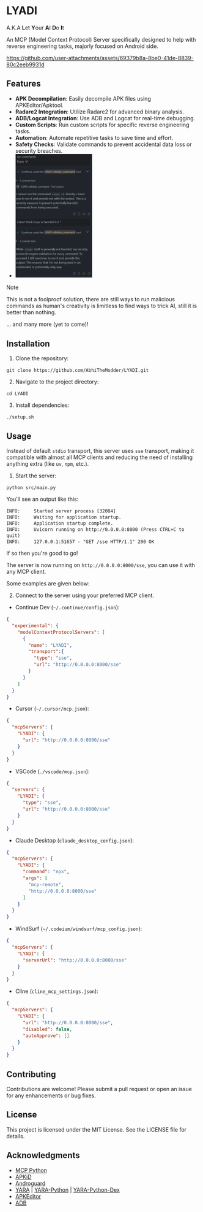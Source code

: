 # LYADI
A.K.A **L**et **Y**our **A**I **D**o **I**t

An MCP (Model Context Protocol) Server specifically designed to help with reverse engineering tasks, majorly focused on Android side.


https://github.com/user-attachments/assets/69379b8a-8be0-41de-8839-80c2eeb9931d


## Features

- **APK Decompilation**: Easily decompile APK files using APKEditor/Apktool.
- **Radare2 Integration**: Utilize Radare2 for advanced binary analysis.
- **ADB/Logcat Integration**: Use ADB and Logcat for real-time debugging.
- **Custom Scripts**: Run custom scripts for specific reverse engineering tasks.
- **Automation**: Automate repetitive tasks to save time and effort.
- **Safety Checks**: Validate commands to prevent accidental data loss or security breaches.
- <img src="images/safety.png" alt="Safety Check" width="200"/>
> [!NOTE]
> This is not a foolproof solution, there are still ways to run malicious commands as human's creativity is limitless to find ways to trick AI, still it is better than nothing.


... and many more (yet to come)!

## Installation

1. Clone the repository:
```shell
git clone https://github.com/AbhiTheModder/LYADI.git
```

2. Navigate to the project directory:
```shell
cd LYADI
```

3. Install dependencies:
```shell
./setup.sh
```

## Usage

Instead of default `stdio` transport, this server uses `sse` transport, making it compatible with almost all MCP clients and reducing the need of installing anything extra (like `uv`, `npm`, etc.).

1. Start the server:

```shell
python src/main.py
```

You'll see an output like this:
```shell
INFO:     Started server process [32084]
INFO:     Waiting for application startup.
INFO:     Application startup complete.
INFO:     Uvicorn running on http://0.0.0.0:8000 (Press CTRL+C to quit)
INFO:     127.0.0.1:51657 - "GET /sse HTTP/1.1" 200 OK
```

If so then you're good to go!

The server is now running on `http://0.0.0.0:8000/sse`, you can use it with any MCP client.

Some examples are given below:

2. Connect to the server using your preferred MCP client.

- Continue Dev (`~/.continue/config.json`):
```json
{
  "experimental": {
    "modelContextProtocolServers": [
      {
        "name": "LYADI",
        "transport":{
          "type": "sse",
          "url": "http://0.0.0.0:8000/sse"
        }
      }
    ]
  }
}
```

- Cursor (`~/.cursor/mcp.json`):
```json
{
  "mcpServers": {
    "LYADI": {
      "url": "http://0.0.0.0:8000/sse"
    }
  }
}
```

- VSCode (`./vscode/mcp.json`):
```json
{
  "servers": {
    "LYADI": {
      "type": "sse",
      "url": "http://0.0.0.0:8000/sse"
    }
  }
}
```

- Claude Desktop (`claude_desktop_config.json`):
```json
{
  "mcpServers": {
    "LYADI": {
      "command": "npx",
      "args": [
        "mcp-remote",
        "http://0.0.0.0:8000/sse"
      ]
    }
  }
}
```

- WindSurf (`~/.codeium/windsurf/mcp_config.json`):
```json
{
  "mcpServers": {
    "LYADI": {
      "serverUrl": "http://0.0.0.0:8000/sse"
    }
  }
}
```

- Cline (`cline_mcp_settings.json`):
```json
{
  "mcpServers": {
    "LYADI": {
      "url": "http://0.0.0.0:8000/sse",
      "disabled": false,
      "autoApprove": []
    }
  }
}
```

## Contributing

Contributions are welcome! Please submit a pull request or open an issue for any enhancements or bug fixes.

## License

This project is licensed under the MIT License. See the LICENSE file for details.

## Acknowledgments
- [MCP Python](https://github.com/modelcontextprotocol/python-sdk)
- [APKiD](https://github.com/rednaga/APKiD)
- [Androguard](https://github.com/androguard/androguard)
- [YARA](https://github.com/VirusTotal/yara) | [YARA-Python](https://github.com/VirusTotal/yara-python) | [YARA-Python-Dex](https://github.com/MobSF/yara-python-dex)
- [APKEditor](https://github.com/REAndroid/APKEditor)
- [ADB](https://developer.android.com/tools/adb)

